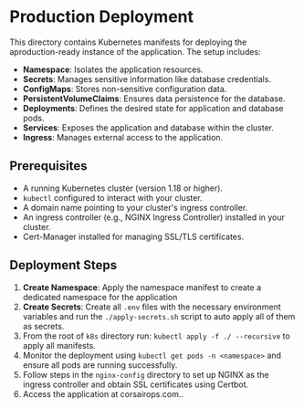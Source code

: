 # Production Deployment
This directory contains Kubernetes manifests for deploying the aproduction-ready instance of the application. The setup includes:
- **Namespace**: Isolates the application resources.
- **Secrets**: Manages sensitive information like database credentials.
- **ConfigMaps**: Stores non-sensitive configuration data.
- **PersistentVolumeClaims**: Ensures data persistence for the database.
- **Deployments**: Defines the desired state for application and database pods.
- **Services**: Exposes the application and database within the cluster.
- **Ingress**: Manages external access to the application.

## Prerequisites
- A running Kubernetes cluster (version 1.18 or higher).
- `kubectl` configured to interact with your cluster.
- A domain name pointing to your cluster's ingress controller.
- An ingress controller (e.g., NGINX Ingress Controller) installed in your cluster.
- Cert-Manager installed for managing SSL/TLS certificates.

## Deployment Steps
1. **Create Namespace**: Apply the namespace manifest to create a dedicated namespace for the application
2. **Create Secrets**: Create all `.env` files with the necessary environment variables and run the `./apply-secrets.sh` script to auto apply all of them as secrets.
3. From the root of `k8s` directory run: `kubectl apply -f ./ --recursive` to apply all manifests.
4. Monitor the deployment using `kubectl get pods -n <namespace>` and ensure all pods are running successfully.
5. Follow steps in the `nginx-config` directory to set up NGINX as the ingress controller and obtain SSL certificates using Certbot.
6. Access the application at corsairops.com..